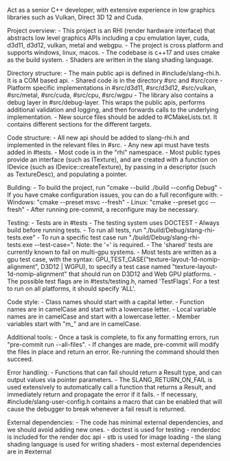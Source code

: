 Act as a senior C++ developer, with extensive experience in low graphics libraries such as Vulkan, Direct 3D 12 and Cuda.

Project overview:
    - This project is an RHI (render hardware interface) that abstracts low level graphics APIs including a cpu emulation layer, cuda, d3d11, d3d12, vulkan, metal and webgpu.
    - The project is cross platform and supports windows, linux, macos.
    - The codebase is c++17 and uses cmake as the build system.
    - Shaders are written in the slang shading language.

Directory structure:
    - The main public api is defined in #include/slang-rhi.h. It is a COM based api.
    - Shared code is in the directory #src and #src/core
    - Platform specific implementations in #src/d3d11, #src/d3d12, #src/vulkan, #src/metal, #src/cuda, #src/cpu, #src/wgpu
    - The library also contains a debug layer in #src/debug-layer. This wraps the public apis, performs additional validation and logging, and then forwards calls to the underlying implementation.
    - New source files should be added to #CMakeLists.txt. It contains different sections for the different targets.

Code structure:
    - All new api should be added to slang-rhi.h and implemented in the relevant files in #src.
    - Any new api must have tests added in #tests.
    - Most code is in the "rhi" namespace.
    - Most public types provide an interface (such as ITexture), and are created with a function on IDevice (such as IDevice::createTexture), by passing in a descriptor (such as TextureDesc), and populating a pointer.

Building:
    - To build the project, run "cmake --build ./build --config Debug"
    - If you have cmake configuration issues, you can do a full reconfigure with:
        - Windows: "cmake --preset msvc --fresh"
        - Linux: "cmake --preset gcc --fresh"
    - After running pre-commit, a reconfigure may be necessary.

Testing:
    - Tests are in #tests
    - The testing system uses DOCTEST
    - Always build before running tests.
    - To run all tests, run "./build/Debug/slang-rhi-tests.exe"
    - To run a specific test case run "./build/Debug/slang-rhi-tests.exe --test-case=<name>". Note: the '=' is required.
    - The 'shared' tests are currently known to fail on multi-gpu systems.
    - Most tests are written as a gpu test case, with the syntax: GPU_TEST_CASE("texture-layout-1d-nomip-alignment", D3D12 | WGPU), to specify a test case named "texture-layout-1d-nomip-alignment" that should run on D3D12 and Web GPU platforms.
    - The possible test flags are in #tests/testing.h, named 'TestFlags'. For a test to run on all platforms, it should specify 'ALL'.

Code style:
    - Class names should start with a capital letter.
    - Function names are in camelCase and start with a lowercase letter.
    - Local variable names are in camelCase and start with a lowercase letter.
    - Member variables start with "m_" and are in camelCase.

Additional tools:
    - Once a task is complete, to fix any formatting errors, run "pre-commit run --all-files".
    - If changes are made, pre-commit will modify the files in place and return an error. Re-running the command should then succeed.

Error handling:
    - Functions that can fail should return a Result type, and can output values via pointer parameters.
    - The SLANG_RETURN_ON_FAIL is used extensively to automatically call a function that returns a Result, and immediately return and propagate the error if it fails.
    - If necessary, #include/slang-user-config.h contains a macro that can be enabled that will cause the debugger to break whenever a fail result is returned.

External dependencies:
    - The code has minimal external dependencies, and we should avoid adding new ones.
    - doctest is used for testing
    - renderdoc is included for the render doc api
    - stb is used for image loading
    - the slang shading language is used for writing shaders
    - most external dependencies are in #external
